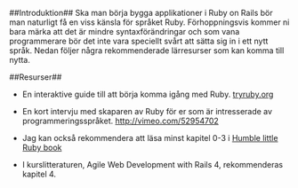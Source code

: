##Introduktion##
Ska man börja bygga applikationer i Ruby on Rails bör man naturligt få en viss känsla för språket Ruby. Förhoppningsvis kommer ni bara märka att det är mindre syntaxförändringar och som vana programmerare bör det inte vara speciellt svårt att sätta sig in i ett nytt språk. Nedan följer några rekommenderade lärresurser som kan komma till nytta.


##Resurser##

* En interaktive guide till att börja komma igång med Ruby. [tryruby.org](http://tryruby.org/)

* En kort intervju med skaparen av Ruby för er som är intresserade av programmeringsspråket. http://vimeo.com/52954702

* Jag kan också rekommendera att läsa minst kapitel 0-3 i [Humble little Ruby book](http://humblelittlerubybook.com/book/html/index.html)  

* I kurslitteraturen, Agile Web Development with Rails 4, rekommenderas kapitel 4.